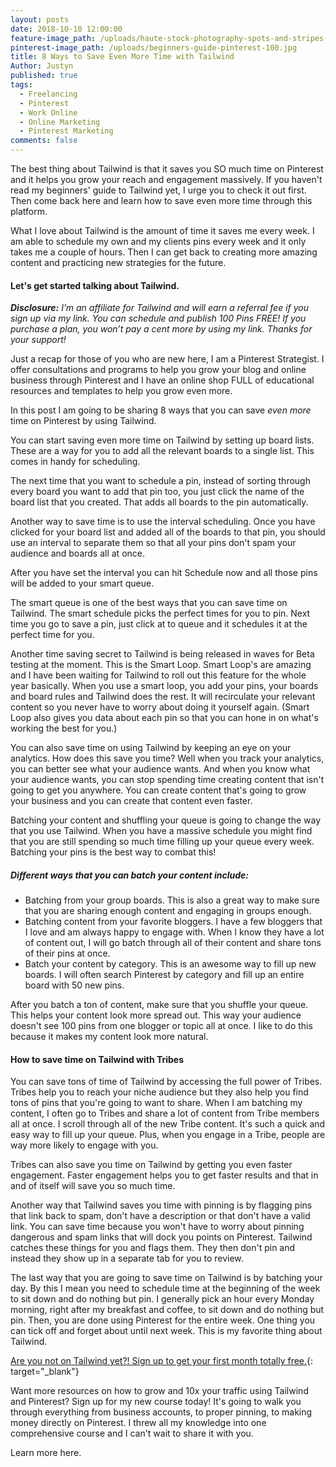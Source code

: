```yaml
---
layout: posts
date: 2018-10-10 12:00:00
feature-image_path: /uploads/haute-stock-photography-spots-and-stripes-final-13.jpg
pinterest-image_path: /uploads/beginners-guide-pinterest-100.jpg
title: 8 Ways to Save Even More Time with Tailwind
Author: Justyn
published: true
tags:
  - Freelancing
  - Pinterest
  - Work Online
  - Online Marketing
  - Pinterest Marketing
comments: false
---
```


The best thing about Tailwind is that it saves you SO much time on Pinterest and it helps you grow your reach and engagement massively. If you haven't read my beginners' guide to Tailwind yet, I urge you to check it out first. Then come back here and learn how to save even more time through this platform.&nbsp;

What I love about Tailwind is the amount of time it saves me every week. I am able to schedule my own and my clients pins every week and it only takes me a couple of hours. Then I can get back to creating more amazing content and practicing new strategies for the future.&nbsp;

#### Let's get started talking about Tailwind.&nbsp;

***Disclosure:** I’m an affiliate for Tailwind and will earn a referral fee if you sign up via my link. You can schedule and publish 100 Pins FREE! If you purchase a plan, you won’t pay a cent more by using my link. Thanks for your support!*

Just a recap for those of you who are new here, I am a Pinterest Strategist. I offer consultations and programs to help you grow your blog and online business through Pinterest and I have an online shop FULL of educational resources and templates to help you grow even more.&nbsp;

In this post I am going to be sharing 8 ways that you can save *even more* time on Pinterest by using Tailwind.&nbsp;

You can start saving even more time on Tailwind by setting up board lists. These are a way for you to add all the relevant boards to a single list. This comes in handy for scheduling.&nbsp;

The next time that you want to schedule a pin, instead of sorting through every board you want to add that pin too, you just click the name of the board list that you created. That adds all boards to the pin automatically.

Another way to save time is to use the interval scheduling. Once you have clicked for your board list and added all of the boards to that pin, you should use an interval to separate them so that all your pins don't spam your audience and boards all at once.&nbsp;

After you have set the interval you can hit Schedule now and all those pins will be added to your smart queue.

The smart queue is one of the best ways that you can save time on Tailwind. The smart schedule picks the perfect times for you to pin. Next time you go to save a pin, just click at to queue and it schedules it at the perfect time for you.&nbsp;

Another time saving secret to Tailwind is being released in waves for Beta testing at the moment. This is the Smart Loop. Smart Loop's are amazing and I have been waiting for Tailwind to roll out this feature for the whole year basically. When you use a smart loop, you add your pins, your boards and board rules and Tailwind does the rest. It will recirculate your relevant content so you never have to worry about doing it yourself again. (Smart Loop also gives you data about each pin so that you can hone in on what's working the best for you.)

You can also save time on using Tailwind by keeping an eye on your analytics. How does this save you time? Well when you track your analytics, you can better see what your audience wants. And when you know what your audience wants, you can stop spending time creating content that isn't going to get you anywhere. You can create content that's going to grow your business and you can create that content even faster.

Batching your content and shuffling your queue is going to change the way that you use Tailwind. When you have a massive schedule you might find that you are still spending so much time filling up your queue every week. Batching your pins is the best way to combat this!&nbsp;

##### Different ways that you can batch your content include:&nbsp;

* Batching from your group boards. This is also a great way to make sure that you are sharing enough content and engaging in groups enough.&nbsp;
* Batching content from your favorite bloggers. I have a few bloggers that I love and am always happy to engage with. When I know they have a lot of content out, I will go batch through all of their content and share tons of their pins at once.
* Batch your content by category. This is an awesome way to fill up new boards. I will often search Pinterest by category and fill up an entire board with 50 new pins.&nbsp;

After you batch a ton of content, make sure that you shuffle your queue. This helps your content look more spread out. This way your audience doesn't see 100 pins from one blogger or topic all at once. I like to do this because it makes my content look more natural.&nbsp;

#### How to save time on Tailwind with Tribes

You can save tons of time of Tailwind by accessing the full power of Tribes. Tribes help you to reach your niche audience but they also help you find tons of pins that you're going to want to share. When I am batching my content, I often go to Tribes and share a lot of content from Tribe members all at once. I scroll through all of the new Tribe content. It's such a quick and easy way to fill up your queue. Plus, when you engage in a Tribe, people are way more likely to engage with you.&nbsp;

Tribes can also save you time on Tailwind by getting you even faster engagement. Faster engagement helps you to get faster results and that in and of itself will save you so much time.&nbsp;

Another way that Tailwind saves you time with pinning is by flagging pins that link back to spam, don't have a description or that don't have a valid link. You can save time because you won't have to worry about pinning dangerous and spam links that will dock you points on Pinterest. Tailwind catches these things for you and flags them. They then don't pin and instead they show up in a separate tab for you to review.

The last way that you are going to save time on Tailwind is by batching your day. By this I mean you need to schedule time at the beginning of the week to sit down and do nothing but pin. I generally pick an hour every Monday morning, right after my breakfast and coffee, to sit down and do nothing but pin. Then, you are done using Pinterest for the entire week. One thing you can tick off and forget about until next week. This is my favorite thing about Tailwind.&nbsp;

[Are you not on Tailwind yet?! Sign up to get your first month totally free.](https://www.tailwindapp.com/i/justynjen){: target="_blank"}&nbsp;

Want more resources on how to grow and 10x your traffic using Tailwind and Pinterest? Sign up for my new course today! It's going to walk you through everything from business accounts, to proper pinning, to making money directly on Pinterest. I threw all my knowledge into one comprehensive course and I can't wait to share it with you.&nbsp;

Learn more here.